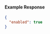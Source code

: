 <!-- Code generated for API Clients. DO NOT EDIT. -->
#### Example Response
```json
{
  "enabled": true
}